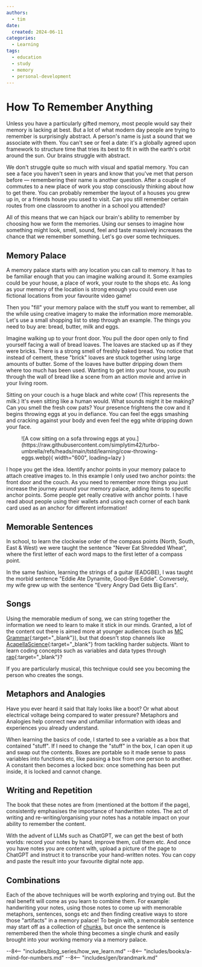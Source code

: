 ```yaml
---
authors:
  - tim
date:
  created: 2024-06-11
categories:
  - Learning
tags:
  - education
  - study
  - memory
  - personal-development
---
```

# How To Remember Anything

Unless you have a particularly gifted memory, most people would say their memory is lacking at best. But a lot of what modern day people are trying to remember is surprisingly abstract. A person's name is just a sound that we associate with them. You can't see or feel a date: it's a globally agreed upon framework to structure time that tries its best to fit in with the earth's orbit around the sun. Our brains struggle with abstract.

<!-- more -->

We don't struggle quite so much with visual and spatial memory. You can see a face you haven't seen in years and know that you've met that person before — remembering their name is another question. After a couple of commutes to a new place of work you stop  consciously thinking about how to get there. You can probably remember the layout of a houses you grew up in, or a friends house you used to visit. Can you still remember certain routes from one classroom to another in a school you attended?

All of this means that we can hijack our brain's ability to remember by choosing how we form the memories. Using our senses to imagine how something might look, smell, sound, feel and taste massively increases the chance that we remember something. Let's go over some techniques.

## Memory Palace
A memory palace starts with any location you can call to memory. It has to be familiar enough that you can imagine walking around it. Some examples could be your house, a place of work, your route to the shops etc. As long as your memory of the location is strong enough you could even use fictional locations from your favourite video game!

Then you "fill" your memory palace with the stuff you want to remember, all the while using creative imagery to make the information more memorable. Let's use a small shopping list to step through an example. The things you need to buy are: bread, butter, milk and eggs.

Imagine walking up to your front door. You pull the door open only to find yourself facing a wall of bread loaves. The loaves are stacked up as if they were bricks. There is a strong smell of freshly baked bread. You notice that instead of cement, these "brick" loaves are stuck together using large amounts of butter. Some of the loaves have butter dripping down them where too much has been used. Wanting to get into your house, you push through the wall of bread like a scene from an action movie and arrive in your living room.

Sitting on your couch is a huge black and white cow! (This represents the milk.) It's even sitting like a human would. What sounds might it be making? Can you smell the fresh cow pats? Your presence frightens the cow and it begins throwing eggs at you in defiance. You can feel the eggs smashing and cracking against your body and even feel the egg white dripping down your face.

<figure markdown="span">
  ![A cow sitting on a sofa throwing eggs at you.](https://raw.githubusercontent.com/simplytim42/turbo-umbrella/refs/heads/main/tstd/learning/cow-throwing-eggs.webp){ width="600", loading=lazy }
</figure>

I hope you get the idea. Identify anchor points in your memory palace to attach creative images to. In this example I only used two anchor points: the front door and the couch. As you need to remember more things you just increase the journey around your memory palace, adding items to specific anchor points. Some people get really creative with anchor points. I have read about people using their wallets and using each corner of each bank card used as an anchor for different information!


## Memorable Sentences
In school, to learn the clockwise order of the compass points (North, South, East & West) we were taught the sentence "Never Eat Shredded Wheat", where the first letter of each word maps to the first letter of a compass point.

In the same fashion, learning the strings of a guitar (EADGBE), I was taught the morbid sentence "Eddie Ate Dynamite, Good-Bye Eddie". Conversely, my wife grew up with the sentence "Every Angry Dad Gets Big Ears".


## Songs
Using the memorable medium of song, we can string together the information we need to learn to make it stick in our minds. Granted, a lot of the content out there is aimed more at younger audiences (such as [MC Grammar](https://www.youtube.com/@MCGrammarTV){:target="_blank"}), but that doesn't stop channels like [AcapellaScience](https://www.youtube.com/@acapellascience){:target="_blank"} from tackling harder subjects. Want to learn coding concepts such as variables and data types through [rap](https://www.youtube.com/watch?v=m7szVmMta-o){:target="_blank"}?

If you are particularly musical, this technique could see you becoming the person who creates the songs.


## Metaphors and Analogies
Have you ever heard it said that Italy looks like a boot? Or what about electrical voltage being compared to water pressure? Metaphors and Analogies help connect new and unfamiliar information with ideas and experiences you already understand.

When learning the basics of code, I started to see a variable as a box that contained "stuff". If I need to change the "stuff" in the box, I can open it up and swap out the contents. Boxes are portable so it made sense to pass variables into functions etc, like passing a box from one person to another. A constant then becomes a locked box: once something has been put inside, it is locked and cannot change.


## Writing and Repetition
The book that these notes are from (mentioned at the bottom if the page), consistently emphasises the importance of handwritten notes. The act of writing and re-writing/organising your notes has a notable impact on your ability to remember the content.

With the advent of LLMs such as ChatGPT, we can get the best of both worlds: record your notes by hand, improve them, cull them etc. And once you have notes you are content with, upload a picture of the page to ChatGPT and instruct it to transcribe your hand-written notes. You can copy and paste the result into your favourite digital note app.


## Combinations
Each of the above techniques will be worth exploring and trying out. But the real benefit will come as you learn to combine them. For example: handwriting your notes, using those notes to come up with memorable metaphors, sentences, songs etc and then finding creative ways to store those "artifacts" in a memory palace! To begin with, a memorable sentence may start off as a collection of [chunks](./chunk-it-up.md), but once the sentence is remembered then the whole thing becomes a single chunk and easily brought into your working memory via a memory palace.


--8<-- "includes/blog_series/how_we_learn.md"
--8<-- "includes/books/a-mind-for-numbers.md"
--8<-- "includes/gen/brandmark.md"